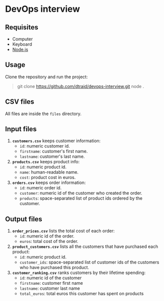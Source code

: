 # DevOps interview

## Requisites

- Computer
- Keyboard
- [Node.js](https://nodejs.org/)

## Usage

Clone the repository and run the project:

> git clone https://github.com/dtraid/devops-interview.git
> node .

## CSV files

All files are inside the `files` directory.

## Input files

1. **`customers.csv`** keeps customer information:
   - `id`: numeric customer id.
   - `firstname`: customer's first name.
   - `lastname`: customer's last name.
2. **`products.csv`** keeps product info:
   - `id`: numeric product id.
   - `name`: human-readable name.
   - `cost`: product cost in euros.
3. **`orders.csv`** keeps order information:
   - `id`: numeric order id.
   - `customer`: numeric id of the customer who created the order.
   - `products`: space-separated list of product ids ordered by the customer.

## Output files

1. **`order_prices.csv`** lists the total cost of each order:
   - `id`: numeric id of the order.
   - `euros`: total cost of the order.
2. **`product_customers.csv`** lists all the customers that have purchased each product:
   - `id`: numeric product id.
   - `customer_ids`: space-separated list of customer ids of the customers who have purchased this product.
3. **`customer_ranking.csv`** ranks customers by their lifetime spending:
   - `id`: numeric id of the customer
   - `firstname`: customer first name
   - `lastname`: customer last name
   - `total_euros`: total euros this customer has spent on products
